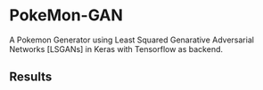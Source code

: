 # PokeMon-GAN
A Pokemon Generator using Least Squared Genarative Adversarial Networks [LSGANs] in Keras with Tensorflow as backend.

Results
--------
